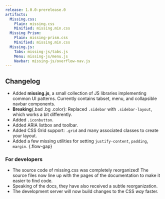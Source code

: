 ```yaml
---
release: 1.0.0-prerelease.0
artifacts:
  Missing.css:
    Plain: missing.css
    Minified: missing.min.css
  Missing Prism:
    Plain: missing-prism.css
    Minified: missing.min.css
  Missing.js:
    Tabs: missing-js/tabs.js
    Menu: missing-js/menu.js
    Navbar: missing-js/overflow-nav.js
---
```


## Changelog

 - Added **missing.js**, a small collection of JS libraries implementing common UI patterns.
   Currently contains tabset, menu, and collapsible navbar components.
 - **Breaking**{.bad .bg .color}: Replaced `.sidebar` with `.sidebar-layout`, which works a bit differently.
 - Added `.iconbutton`.
 - Added ARIA listbox and toolbar.
 - Added CSS Grid support: `.grid` and many associated classes to create your layout.
 - Added a few missing utilities for setting `justify-content`, `padding`, `margin`.
{.flow-gap}


### For developers
 - The source code of missing.css was completely reorganized! The source files
   now line up with the pages of the documentation to make it easier to find
   code.
 - Speaking of the docs, they have also received a subtle reorganization.
 - The development server will now build changes to the CSS _way_ faster.

